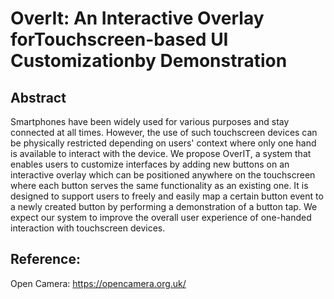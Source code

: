 # OverIt: An Interactive Overlay forTouchscreen-based UI Customizationby Demonstration

## Abstract
Smartphones have been widely used for various purposes and stay connected at all times. However, the use of such touchscreen devices can be physically restricted depending on users' context where only one hand is available to interact with the device. We propose OverIT, a system that enables users to customize interfaces by adding new buttons on an interactive overlay which can be positioned anywhere on the touchscreen where each button serves the same functionality as an existing one. It is designed to support users to freely and easily map a certain button event to a newly created button by performing a demonstration of a button tap. We expect our system to improve the overall user experience of one-handed interaction with touchscreen devices.

## Reference:
Open Camera: https://opencamera.org.uk/
